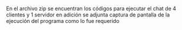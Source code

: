 En el archivo zip se encuentran los códigos para ejecutar el chat de 4 clientes y 1 servidor en adición se adjunta captura de pantalla de la ejecución del programa como lo fue requerido
